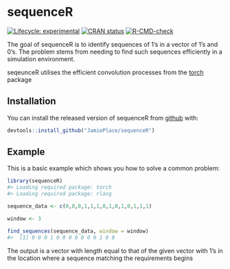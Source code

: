 
<!-- README.md is generated from README.Rmd. Please edit that file -->

# sequenceR

<!-- badges: start -->

[![Lifecycle:
experimental](https://img.shields.io/badge/lifecycle-experimental-orange.svg)](https://lifecycle.r-lib.org/articles/stages.html#experimental)
[![CRAN
status](https://www.r-pkg.org/badges/version/sequenceR)](https://CRAN.R-project.org/package=sequenceR)
[![R-CMD-check](https://github.com/JamiePlace/sequenceR/actions/workflows/R-CMD-check.yaml/badge.svg)](https://github.com/JamiePlace/sequenceR/actions/workflows/R-CMD-check.yaml)
<!-- badges: end -->

The goal of sequenceR is to identify sequences of 1’s in a vector of 1’s
and 0’s. The problem stems from needing to find such sequences
efficiently in a simulation environment.

seqeunceR utilises the efficient convolution processes from the
[torch](https://torch.mlverse.org/packages/) package

## Installation

You can install the released version of sequenceR from
[github](https://github.com/JamiePlace/sequenceR) with:

``` r
devtools::install_github("JamiePlace/sequenceR")
```

## Example

This is a basic example which shows you how to solve a common problem:

``` r
library(sequenceR)
#> Loading required package: torch
#> Loading required package: rlang

sequence_data <- c(0,0,0,1,1,1,0,1,0,1,0,1,1,1)

window <- 3

find_sequences(sequence_data, window = window)
#>  [1] 0 0 0 1 0 0 0 0 0 0 0 1 0 0
```

The output is a vector with length equal to that of the given vector
with 1’s in the location where a sequence matching the requirements
begins
